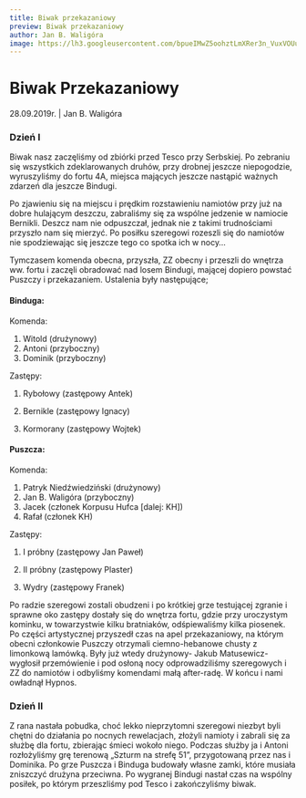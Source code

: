 ```yaml
---
title: Biwak przekazaniowy
preview: Biwak przekazaniowy
author: Jan B. Waligóra
image: https://lh3.googleusercontent.com/bpueIMwZ5oohztLmXRer3n_VuxVOUuI6kzMZFuXmq7zJuvJuKUo1EcFr-qByN4UBkvXwCL0IJ8HuYVw5TXNdLO40gNo-S0rT5HVilNqgHrz6OTACs2oyMwO4a_K3YNBcIrwCrI1a=w1262-h946-no
---
```


# Biwak Przekazaniowy

28.09.2019r. | Jan B. Waligóra

### Dzień I

Biwak nasz zaczęliśmy od zbiórki przed Tesco przy Serbskiej. Po zebraniu się wszystkich zdeklarowanych druhów, przy drobnej jeszcze niepogodzie, wyruszyliśmy do fortu 4A, miejsca mających jeszcze nastąpić ważnych zdarzeń dla jeszcze Bindugi.

Po zjawieniu się na miejscu i prędkim rozstawieniu namiotów przy już na dobre hulającym deszczu, zabraliśmy się za wspólne jedzenie w namiocie Bernikli. Deszcz nam nie odpuszczał, jednak nie z takimi trudnościami przyszło nam się mierzyć. Po posiłku szeregowi rozeszli się do namiotów nie spodziewając się jeszcze tego co spotka ich w nocy…

Tymczasem komenda obecna, przyszła, ZZ obecny i przeszli do wnętrza ww. fortu i zaczęli obradować nad losem Bindugi, mającej dopiero powstać Puszczy i przekazaniem. Ustalenia były następujące;

#### Binduga:

Komenda:

1.  Witold (drużynowy)
2.  Antoni (przyboczny)
3.  Dominik (przyboczny)

Zastępy:

1.  Rybołowy (zastępowy Antek)

2.  Bernikle (zastępowy Ignacy)

3.  Kormorany (zastępowy Wojtek)

#### Puszcza:

Komenda:

1.  Patryk Niedźwiedziński (drużynowy)
2.  Jan B. Waligóra (przyboczny)
3.  Jacek (członek Korpusu Hufca \[dalej: KH\])
4.  Rafał (członek KH)

Zastępy:

1.  I próbny (zastępowy Jan Paweł)

2.   II próbny (zastępowy Plaster)

3.  Wydry (zastępowy Franek)

Po radzie szeregowi zostali obudzeni i po krótkiej grze testującej zgranie i sprawne oko zastępy dostały się do wnętrza fortu, gdzie przy uroczystym kominku, w towarzystwie kilku bratniaków, odśpiewaliśmy kilka piosenek. Po części artystycznej przyszedł czas na apel przekazaniowy, na którym obecni członkowie Puszczy otrzymali ciemno-hebanowe chusty z limonkową lamówką. Były już wtedy drużynowy- Jakub Matusewicz- wygłosił przemówienie i pod osłoną nocy odprowadziliśmy szeregowych i ZZ do namiotów i odbyliśmy komendami małą after-radę. W końcu i nami owładnął Hypnos.

### Dzień II

Z rana nastała pobudka, choć lekko nieprzytomni szeregowi niezbyt byli chętni do działania po nocnych rewelacjach, złożyli namioty i zabrali się za służbę dla fortu, zbierając śmieci wokoło niego. Podczas służby ja i Antoni rozłożyliśmy grę terenową „Szturm na strefę 51”, przygotowaną przez nas i Dominika. Po grze Puszcza i Binduga budowały własne zamki, które musiała zniszczyć drużyna przeciwna. Po wygranej Bindugi nastał czas na wspólny posiłek, po którym przeszliśmy pod Tesco i zakończyliśmy biwak.
